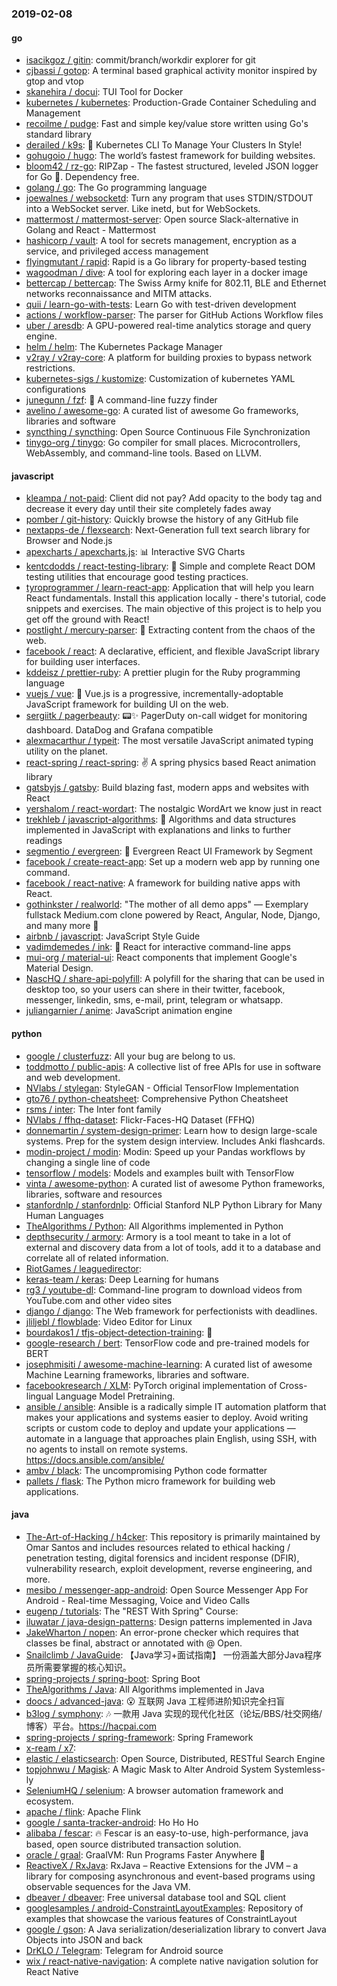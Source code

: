 ### 2019-02-08

#### go
* [isacikgoz / gitin](https://github.com/isacikgoz/gitin): commit/branch/workdir explorer for git
* [cjbassi / gotop](https://github.com/cjbassi/gotop): A terminal based graphical activity monitor inspired by gtop and vtop
* [skanehira / docui](https://github.com/skanehira/docui): TUI Tool for Docker
* [kubernetes / kubernetes](https://github.com/kubernetes/kubernetes): Production-Grade Container Scheduling and Management
* [recoilme / pudge](https://github.com/recoilme/pudge): Fast and simple key/value store written using Go's standard library
* [derailed / k9s](https://github.com/derailed/k9s): 🐶 Kubernetes CLI To Manage Your Clusters In Style!
* [gohugoio / hugo](https://github.com/gohugoio/hugo): The world’s fastest framework for building websites.
* [bloom42 / rz-go](https://github.com/bloom42/rz-go): RIPZap - The fastest structured, leveled JSON logger for Go 📖. Dependency free.
* [golang / go](https://github.com/golang/go): The Go programming language
* [joewalnes / websocketd](https://github.com/joewalnes/websocketd): Turn any program that uses STDIN/STDOUT into a WebSocket server. Like inetd, but for WebSockets.
* [mattermost / mattermost-server](https://github.com/mattermost/mattermost-server): Open source Slack-alternative in Golang and React - Mattermost
* [hashicorp / vault](https://github.com/hashicorp/vault): A tool for secrets management, encryption as a service, and privileged access management
* [flyingmutant / rapid](https://github.com/flyingmutant/rapid): Rapid is a Go library for property-based testing
* [wagoodman / dive](https://github.com/wagoodman/dive): A tool for exploring each layer in a docker image
* [bettercap / bettercap](https://github.com/bettercap/bettercap): The Swiss Army knife for 802.11, BLE and Ethernet networks reconnaissance and MITM attacks.
* [quii / learn-go-with-tests](https://github.com/quii/learn-go-with-tests): Learn Go with test-driven development
* [actions / workflow-parser](https://github.com/actions/workflow-parser): The parser for GitHub Actions Workflow files
* [uber / aresdb](https://github.com/uber/aresdb): A GPU-powered real-time analytics storage and query engine.
* [helm / helm](https://github.com/helm/helm): The Kubernetes Package Manager
* [v2ray / v2ray-core](https://github.com/v2ray/v2ray-core): A platform for building proxies to bypass network restrictions.
* [kubernetes-sigs / kustomize](https://github.com/kubernetes-sigs/kustomize): Customization of kubernetes YAML configurations
* [junegunn / fzf](https://github.com/junegunn/fzf): 🌸 A command-line fuzzy finder
* [avelino / awesome-go](https://github.com/avelino/awesome-go): A curated list of awesome Go frameworks, libraries and software
* [syncthing / syncthing](https://github.com/syncthing/syncthing): Open Source Continuous File Synchronization
* [tinygo-org / tinygo](https://github.com/tinygo-org/tinygo): Go compiler for small places. Microcontrollers, WebAssembly, and command-line tools. Based on LLVM.

#### javascript
* [kleampa / not-paid](https://github.com/kleampa/not-paid): Client did not pay? Add opacity to the body tag and decrease it every day until their site completely fades away
* [pomber / git-history](https://github.com/pomber/git-history): Quickly browse the history of any GitHub file
* [nextapps-de / flexsearch](https://github.com/nextapps-de/flexsearch): Next-Generation full text search library for Browser and Node.js
* [apexcharts / apexcharts.js](https://github.com/apexcharts/apexcharts.js): 📊 Interactive SVG Charts
* [kentcdodds / react-testing-library](https://github.com/kentcdodds/react-testing-library): 🐐 Simple and complete React DOM testing utilities that encourage good testing practices.
* [tyroprogrammer / learn-react-app](https://github.com/tyroprogrammer/learn-react-app): Application that will help you learn React fundamentals. Install this application locally - there's tutorial, code snippets and exercises. The main objective of this project is to help you get off the ground with React!
* [postlight / mercury-parser](https://github.com/postlight/mercury-parser): 📜 Extracting content from the chaos of the web.
* [facebook / react](https://github.com/facebook/react): A declarative, efficient, and flexible JavaScript library for building user interfaces.
* [kddeisz / prettier-ruby](https://github.com/kddeisz/prettier-ruby): A prettier plugin for the Ruby programming language
* [vuejs / vue](https://github.com/vuejs/vue): 🖖 Vue.js is a progressive, incrementally-adoptable JavaScript framework for building UI on the web.
* [sergiitk / pagerbeauty](https://github.com/sergiitk/pagerbeauty): 📟✨ PagerDuty on-call widget for monitoring dashboard. DataDog and Grafana compatible
* [alexmacarthur / typeit](https://github.com/alexmacarthur/typeit): The most versatile JavaScript animated typing utility on the planet.
* [react-spring / react-spring](https://github.com/react-spring/react-spring): ✌️ A spring physics based React animation library
* [gatsbyjs / gatsby](https://github.com/gatsbyjs/gatsby): Build blazing fast, modern apps and websites with React
* [yershalom / react-wordart](https://github.com/yershalom/react-wordart): The nostalgic WordArt we know just in react
* [trekhleb / javascript-algorithms](https://github.com/trekhleb/javascript-algorithms): 📝 Algorithms and data structures implemented in JavaScript with explanations and links to further readings
* [segmentio / evergreen](https://github.com/segmentio/evergreen): 🌲 Evergreen React UI Framework by Segment
* [facebook / create-react-app](https://github.com/facebook/create-react-app): Set up a modern web app by running one command.
* [facebook / react-native](https://github.com/facebook/react-native): A framework for building native apps with React.
* [gothinkster / realworld](https://github.com/gothinkster/realworld): "The mother of all demo apps" — Exemplary fullstack Medium.com clone powered by React, Angular, Node, Django, and many more 🏅
* [airbnb / javascript](https://github.com/airbnb/javascript): JavaScript Style Guide
* [vadimdemedes / ink](https://github.com/vadimdemedes/ink): 🌈 React for interactive command-line apps
* [mui-org / material-ui](https://github.com/mui-org/material-ui): React components that implement Google's Material Design.
* [NascHQ / share-api-polyfill](https://github.com/NascHQ/share-api-polyfill): A polyfill for the sharing that can be used in desktop too, so your users can shere in their twitter, facebook, messenger, linkedin, sms, e-mail, print, telegram or whatsapp.
* [juliangarnier / anime](https://github.com/juliangarnier/anime): JavaScript animation engine

#### python
* [google / clusterfuzz](https://github.com/google/clusterfuzz): All your bug are belong to us.
* [toddmotto / public-apis](https://github.com/toddmotto/public-apis): A collective list of free APIs for use in software and web development.
* [NVlabs / stylegan](https://github.com/NVlabs/stylegan): StyleGAN - Official TensorFlow Implementation
* [gto76 / python-cheatsheet](https://github.com/gto76/python-cheatsheet): Comprehensive Python Cheatsheet
* [rsms / inter](https://github.com/rsms/inter): The Inter font family
* [NVlabs / ffhq-dataset](https://github.com/NVlabs/ffhq-dataset): Flickr-Faces-HQ Dataset (FFHQ)
* [donnemartin / system-design-primer](https://github.com/donnemartin/system-design-primer): Learn how to design large-scale systems. Prep for the system design interview. Includes Anki flashcards.
* [modin-project / modin](https://github.com/modin-project/modin): Modin: Speed up your Pandas workflows by changing a single line of code
* [tensorflow / models](https://github.com/tensorflow/models): Models and examples built with TensorFlow
* [vinta / awesome-python](https://github.com/vinta/awesome-python): A curated list of awesome Python frameworks, libraries, software and resources
* [stanfordnlp / stanfordnlp](https://github.com/stanfordnlp/stanfordnlp): Official Stanford NLP Python Library for Many Human Languages
* [TheAlgorithms / Python](https://github.com/TheAlgorithms/Python): All Algorithms implemented in Python
* [depthsecurity / armory](https://github.com/depthsecurity/armory): Armory is a tool meant to take in a lot of external and discovery data from a lot of tools, add it to a database and correlate all of related information.
* [RiotGames / leaguedirector](https://github.com/RiotGames/leaguedirector): 
* [keras-team / keras](https://github.com/keras-team/keras): Deep Learning for humans
* [rg3 / youtube-dl](https://github.com/rg3/youtube-dl): Command-line program to download videos from YouTube.com and other video sites
* [django / django](https://github.com/django/django): The Web framework for perfectionists with deadlines.
* [jliljebl / flowblade](https://github.com/jliljebl/flowblade): Video Editor for Linux
* [bourdakos1 / tfjs-object-detection-training](https://github.com/bourdakos1/tfjs-object-detection-training): 🐝
* [google-research / bert](https://github.com/google-research/bert): TensorFlow code and pre-trained models for BERT
* [josephmisiti / awesome-machine-learning](https://github.com/josephmisiti/awesome-machine-learning): A curated list of awesome Machine Learning frameworks, libraries and software.
* [facebookresearch / XLM](https://github.com/facebookresearch/XLM): PyTorch original implementation of Cross-lingual Language Model Pretraining.
* [ansible / ansible](https://github.com/ansible/ansible): Ansible is a radically simple IT automation platform that makes your applications and systems easier to deploy. Avoid writing scripts or custom code to deploy and update your applications — automate in a language that approaches plain English, using SSH, with no agents to install on remote systems. https://docs.ansible.com/ansible/
* [ambv / black](https://github.com/ambv/black): The uncompromising Python code formatter
* [pallets / flask](https://github.com/pallets/flask): The Python micro framework for building web applications.

#### java
* [The-Art-of-Hacking / h4cker](https://github.com/The-Art-of-Hacking/h4cker): This repository is primarily maintained by Omar Santos and includes resources related to ethical hacking / penetration testing, digital forensics and incident response (DFIR), vulnerability research, exploit development, reverse engineering, and more.
* [mesibo / messenger-app-android](https://github.com/mesibo/messenger-app-android): Open Source Messenger App For Android - Real-time Messaging, Voice and Video Calls
* [eugenp / tutorials](https://github.com/eugenp/tutorials): The "REST With Spring" Course:
* [iluwatar / java-design-patterns](https://github.com/iluwatar/java-design-patterns): Design patterns implemented in Java
* [JakeWharton / nopen](https://github.com/JakeWharton/nopen): An error-prone checker which requires that classes be final, abstract or annotated with @ Open.
* [Snailclimb / JavaGuide](https://github.com/Snailclimb/JavaGuide): 【Java学习+面试指南】 一份涵盖大部分Java程序员所需要掌握的核心知识。
* [spring-projects / spring-boot](https://github.com/spring-projects/spring-boot): Spring Boot
* [TheAlgorithms / Java](https://github.com/TheAlgorithms/Java): All Algorithms implemented in Java
* [doocs / advanced-java](https://github.com/doocs/advanced-java): 😮 互联网 Java 工程师进阶知识完全扫盲
* [b3log / symphony](https://github.com/b3log/symphony): 🎶 一款用 Java 实现的现代化社区（论坛/BBS/社交网络/博客）平台。https://hacpai.com
* [spring-projects / spring-framework](https://github.com/spring-projects/spring-framework): Spring Framework
* [x-ream / x7](https://github.com/x-ream/x7): 
* [elastic / elasticsearch](https://github.com/elastic/elasticsearch): Open Source, Distributed, RESTful Search Engine
* [topjohnwu / Magisk](https://github.com/topjohnwu/Magisk): A Magic Mask to Alter Android System Systemless-ly
* [SeleniumHQ / selenium](https://github.com/SeleniumHQ/selenium): A browser automation framework and ecosystem.
* [apache / flink](https://github.com/apache/flink): Apache Flink
* [google / santa-tracker-android](https://github.com/google/santa-tracker-android): Ho Ho Ho
* [alibaba / fescar](https://github.com/alibaba/fescar): 🔥 Fescar is an easy-to-use, high-performance, java based, open source distributed transaction solution.
* [oracle / graal](https://github.com/oracle/graal): GraalVM: Run Programs Faster Anywhere 🚀
* [ReactiveX / RxJava](https://github.com/ReactiveX/RxJava): RxJava – Reactive Extensions for the JVM – a library for composing asynchronous and event-based programs using observable sequences for the Java VM.
* [dbeaver / dbeaver](https://github.com/dbeaver/dbeaver): Free universal database tool and SQL client
* [googlesamples / android-ConstraintLayoutExamples](https://github.com/googlesamples/android-ConstraintLayoutExamples): Repository of examples that showcase the various features of ConstraintLayout
* [google / gson](https://github.com/google/gson): A Java serialization/deserialization library to convert Java Objects into JSON and back
* [DrKLO / Telegram](https://github.com/DrKLO/Telegram): Telegram for Android source
* [wix / react-native-navigation](https://github.com/wix/react-native-navigation): A complete native navigation solution for React Native
